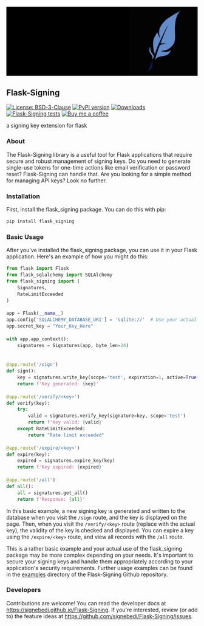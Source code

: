 ![Signing logo](https://raw.githubusercontent.com/signebedi/Flask-Signing/master/docs/combined.png)

## Flask-Signing

[![License: BSD-3-Clause](https://img.shields.io/github/license/signebedi/Flask-Signing?color=dark-green)](https://github.com/signebedi/Flask-Signing/blob/master/LICENSE) 
[![PyPI version](https://badge.fury.io/py/Flask-Signing.svg)](https://pypi.org/project/flask-signing/)
[![Downloads](https://static.pepy.tech/personalized-badge/flask-signing?period=total&units=international_system&left_color=grey&right_color=brightgreen&left_text=Downloads)](https://pepy.tech/project/flask-signing)
[![Flask-Signing tests](https://github.com/signebedi/Flask-Signing/workflows/tests/badge.svg)](https://github.com/signebedi/Flask-Signing/actions)
[![Buy me a coffee](https://img.shields.io/badge/Buy%20me%20a%20coffee--brightgreen.svg?logo=buy-me-a-coffee&logoColor=brightgreen)](https://www.buymeacoffee.com/signebedi)

a signing key extension for flask


### About

The Flask-Signing library is a useful tool for Flask applications that require secure and robust management of signing keys. Do you need to generate single-use tokens for one-time actions like email verification or password reset? Flask-Signing can handle that. Are you looking for a simple method for managing API keys? Look no further. 

### Installation

First, install the flask_signing package. You can do this with pip:

```bash
pip install flask_signing
```

### Basic Usage

After you've installed the flask_signing package, you can use it in your Flask application. Here's an example of how you might do this:

```python
from flask import Flask
from flask_sqlalchemy import SQLAlchemy
from flask_signing import (
    Signatures,
    RateLimitExceeded
)

app = Flask(__name__)
app.config['SQLALCHEMY_DATABASE_URI'] = 'sqlite://'  # Use your actual database URI
app.secret_key = "Your_Key_Here"

with app.app_context():
    signatures = Signatures(app, byte_len=24)


@app.route('/sign')
def sign():
    key = signatures.write_key(scope='test', expiration=1, active=True, email='test@example.com')
    return f'Key generated: {key}'

@app.route('/verify/<key>')
def verify(key):
    try:
        valid = signatures.verify_key(signature=key, scope='test')
        return f'Key valid: {valid}'
    except RateLimitExceeded:
        return "Rate limit exceeded"

@app.route('/expire/<key>')
def expire(key):
    expired = signatures.expire_key(key)
    return f'Key expired: {expired}'
    
@app.route('/all')
def all():
    all = signatures.get_all()
    return f'Response: {all}'
```

In this basic example, a new signing key is generated and written to the database when you visit the `/sign` route, and the key is displayed on the page. Then, when you visit the `/verify/<key>` route (replace <key> with the actual key), the validity of the key is checked and displayed. You can expire a key using the `/expire/<key>` route, and view all records with the `/all` route.

This is a rather basic example and your actual use of the flask_signing package may be more complex depending on your needs. It's important to secure your signing keys and handle them appropriately according to your application's security requirements. Further usage examples can be found in the [examples](https://github.com/signebedi/Flask-Signing/tree/master/examples) directory of the Flask-Signing Github repository. 

### Developers

Contributions are welcome! You can read the developer docs at https://signebedi.github.io/Flask-Signing. If you're interested, review (or add to) the feature ideas at https://github.com/signebedi/Flask-Signing/issues.
